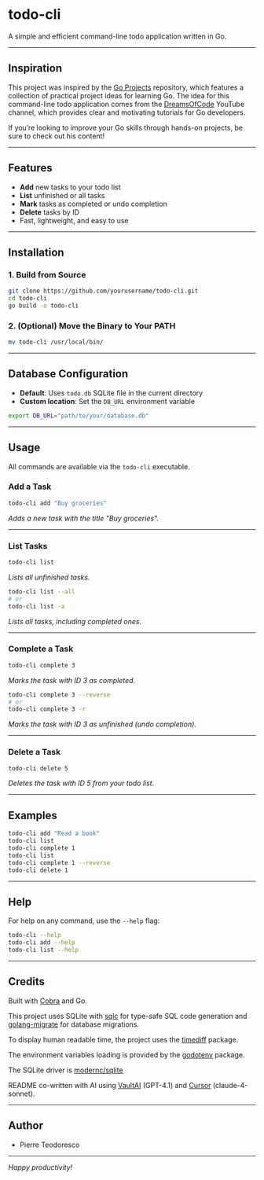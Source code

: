# todo-cli

A simple and efficient command-line todo application written in Go.

---

## Inspiration

This project was inspired by the [Go Projects](https://github.com/dreamsofcode-io/goprojects) repository, which features a collection of practical project ideas for learning Go. The idea for this command-line todo application comes from the [DreamsOfCode](https://youtube.com/@dreamsofcode) YouTube channel, which provides clear and motivating tutorials for Go developers.

If you’re looking to improve your Go skills through hands-on projects, be sure to check out his content!

---

## Features

- **Add** new tasks to your todo list
- **List** unfinished or all tasks
- **Mark** tasks as completed or undo completion
- **Delete** tasks by ID
- Fast, lightweight, and easy to use

---

## Installation

### 1. Build from Source

```sh
git clone https://github.com/yourusername/todo-cli.git
cd todo-cli
go build -o todo-cli
```

### 2. (Optional) Move the Binary to Your PATH

```sh
mv todo-cli /usr/local/bin/
```

---

## Database Configuration

- **Default**: Uses `todo.db` SQLite file in the current directory
- **Custom location**: Set the `DB_URL` environment variable

```sh
export DB_URL="path/to/your/database.db"
```

---

## Usage

All commands are available via the `todo-cli` executable.

### Add a Task

```sh
todo-cli add "Buy groceries"
```

_Adds a new task with the title "Buy groceries"._

---

### List Tasks

```sh
todo-cli list
```

_Lists all unfinished tasks._

```sh
todo-cli list --all
# or
todo-cli list -a
```

_Lists all tasks, including completed ones._

---

### Complete a Task

```sh
todo-cli complete 3
```

_Marks the task with ID 3 as completed._

```sh
todo-cli complete 3 --reverse
# or
todo-cli complete 3 -r
```

_Marks the task with ID 3 as unfinished (undo completion)._

---

### Delete a Task

```sh
todo-cli delete 5
```

_Deletes the task with ID 5 from your todo list._

---

## Examples

```sh
todo-cli add "Read a book"
todo-cli list
todo-cli complete 1
todo-cli list
todo-cli complete 1 --reverse
todo-cli delete 1
```

---

## Help

For help on any command, use the `--help` flag:

```sh
todo-cli --help
todo-cli add --help
todo-cli list --help
```

---

## Credits

Built with [Cobra](https://github.com/spf13/cobra) and Go.

This project uses SQLite with [sqlc](https://sqlc.dev/) for type-safe SQL code generation and [golang-migrate](https://github.com/golang-migrate/migrate) for database migrations.

To display human readable time, the project uses the [timediff](https://github.com/mergestat/timediff) package.

The environment variables loading is provided by the [godotenv](github.com/joho/godotenv) package.

The SQLite driver is [modernc/sqlite](https://pkg.go.dev/modernc.org/sqlite)

README co-written with AI using [VaultAI](https://app.vaultai.eu) (GPT-4.1) and [Cursor](https://www.cursor.com/) (claude-4-sonnet).

---

## Author

- Pierre Teodoresco

---

_Happy productivity!_
